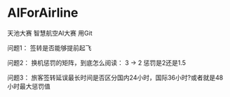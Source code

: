 # AIForAirline
天池大赛 智慧航空AI大赛 用Git

问题1：
签转是否能够提前起飞

问题2：
换机惩罚的矩阵，到底怎么阅读：
3 -> 2 惩罚是2还是1.5

问题3：
旅客签转延误最长时间是否区分国内24小时，国际36小时?或者就是48小时最大惩罚值